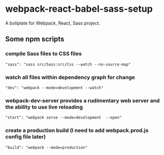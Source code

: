 # webpack-react-babel-sass-setup

 A boliplate for Webpack, React, Sass project.
 
 ## Some npm scripts
 
 ### compile Sass files to CSS files
 
`"sass": "sass src/Sass:src/Css --watch --no-source-map"`

### watch all files within dependency graph for change

`"dev": "webpack --mode=development --watch"`

### webpack-dev-server provides a rudimentary web server and the ability to use live reloading

`"start": "webpack serve --mode=development  --open"`

### create a production build (I need to add webpack.prod.js config file later)

`"build": "webpack --mode=production"`
